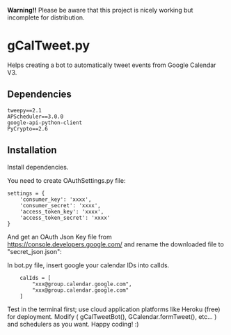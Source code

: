 **Warning!!**
Please be aware that this project is nicely working but incomplete for distribution.

gCalTweet.py
======================
Helps creating a bot to automatically tweet events from Google Calendar V3.


## Dependencies

```
tweepy==2.1
APScheduler==3.0.0
google-api-python-client
PyCrypto==2.6
```

## Installation

Install dependencies.

You need to create OAuthSettings.py file: 
````
settings = {
    'consumer_key': 'xxxx',
    'consumer_secret': 'xxxx',
    'access_token_key': 'xxxx',
    'access_token_secret': 'xxxx'
}
````

And get an OAuth Json Key file from https://console.developers.google.com/ and rename the downloaded file to "secret_json.json": 

In bot.py file, insert google your calendar IDs into calIds.

````
    calIds = [
        "xxx@group.calendar.google.com",
        "xxx@group.calendar.google.com"
    ]

````


Test in the terminal first; use cloud application platforms like Heroku (free) for deployment.
Modify ( gCalTweetBot(), GCalendar.formTweet(), etc... )  and schedulers as you want.
Happy coding! :)
